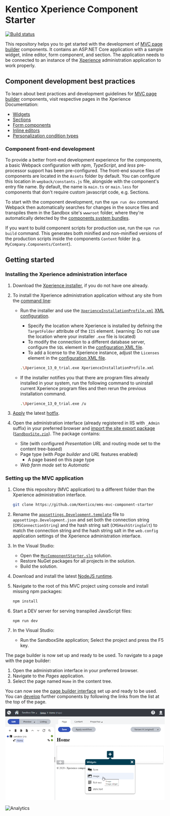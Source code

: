# Kentico Xperience Component Starter

[![Build status](https://ci.appveyor.com/api/projects/status/st73cvjh2vr7r0ck?svg=true)](https://ci.appveyor.com/project/kentico/ems-mvc-component-starter/branch/master)

This repository helps you to get started with the development of [MVC page builder](https://kentico.com/CMSPages/DocLinkMapper.ashx?version=latest&link=core_pagebuilder_root) components. It contains an ASP.NET Core application with a sample widget, inline editor, form component, and section. The application needs to be connected to an instance of the [Xperience](https://xperience.io/product) administration application to work properly.

## Component development best practices

To learn about best practices and development guidelines for [MVC page builder](https://kentico.com/CMSPages/DocLinkMapper.ashx?version=latest&link=core_pagebuilder_root) components, visit respective pages in the Xperience Documentation:
* [Widgets](https://kentico.com/CMSPages/DocLinkMapper.ashx?version=latest&link=core_pagebuilder_widgets)
* [Sections](https://kentico.com/CMSPages/DocLinkMapper.ashx?version=latest&link=core_pagebuilder_sections)
* [Form components](https://kentico.com/CMSPages/DocLinkMapper.ashx?version=latest&link=formbuilder_components_mvc)
* [Inline editors](https://kentico.com/CMSPages/DocLinkMapper.ashx?version=latest&link=core_pagebuilder_inlineeditors)
* [Personalization condition types](https://kentico.com/CMSPages/DocLinkMapper.ashx?version=latest&link=dev_personalization_conditiontype_mvc)


### Component front-end development

To provide a better front-end development experience for the components, a basic Webpack configuration with *npm*, *TypeScript*, and *less* pre-processor support has been pre-configured. The front-end source files of components are located in the `Assets` folder by default. You can configure this location in `wepback/constants.js` file, alongside with the component's entry file name.  By default, the name is `main.ts` or `main.less` for components that don't require custom javascript code, e.g. Sections.

To start with the component development, run the `npm run dev` command. Webpack then automatically searches for changes in the source files and transpiles them in the Sandbox site's `wwwroot` folder, where they're automatically detected by the [components system bundles](https://kentico.com/CMSPages/DocLinkMapper.ashx?version=latest&link=core_pagebuilder_widgets#DevelopingpagebuilderwidgetsinASP.NETCore-Addingscriptsandstylesforwidgets).

If you want to build component scripts for production use, run the `npm run build` command. This generates both minified and non-minified versions of the production scripts inside the components `Content` folder (e.g. `MyCompany.Components/Content`).

## Getting started

### Installing the Xperience administration interface

1. Download the [Xperience installer](https://xperience.io/get-started/trial), if you do not have one already.
1. To install the Xperience administration application without any site from the [command line](https://kentico.com/CMSPages/DocLinkMapper.ashx?version=latest&link=installation_cmd):
    * Run the installer and use the [`XperienceInstallationProfile.xml`](/XperienceInstallationProfile.xml) [XML configuration](https://kentico.com/CMSPages/DocLinkMapper.ashx?version=latest&link=cmd_install_xml).
        * Specify the location where Xperience is installed by defining the `TargetFolder` attribute of the `IIS` element. (warning: Do not use the location where your installer `.exe` file is located)
        * To modify the connection to a different database server, configure the `SQL` element in the [configuration XML file](https://kentico.com/CMSPages/DocLinkMapper.ashx?version=latest&link=cmd_install_xml).
        * To add a license to the Xperience instance, adjust the `Licenses` element in the [configuration XML file](https://kentico.com/CMSPages/DocLinkMapper.ashx?version=latest&link=cmd_install_xml).
         ```sh
         .\Xperience_13_0_trial.exe XperienceInstallationProfile.xml
         ```

    * If the installer notifies you that there are program files already installed in your system, run the following command to uninstall current Xperience program files and then rerun the previous installation command.

      ```sh
      .\Xperience_13_0_trial.exe /u
      ```

1. [Apply](https://kentico.com/CMSPages/DocLinkMapper.ashx?version=latest&link=upg_hotfix) the latest [hotfix](https://devnet.kentico.com/download/hotfixes).

1. Open the administration interface (already registered in IIS with `_Admin` suffix) in your preferred browser and [import the site export package](https://kentico.com/CMSPages/DocLinkMapper.ashx?version=latest&link=site_objects_importing) ([`SandboxSite.zip`](/SandboxSite.zip)). The package contains:
     * Site (with configured *Presentation URL* and routing mode set to the content tree-based)
     * Page type (with *Page builder* and *URL* features enabled)
         * A page based on this page type
     * *Web farm mode* set to *Automatic*


### Setting up the MVC application
1. Clone this repository (MVC application) to a different folder than the Xperience administration interface.

    ```sh
    git clone https://github.com/Kentico/ems-mvc-component-starter
    ```

1. Rename the [`appsettings.Development.template`](/SandboxSite/appsettings.Development.template) file to `appsettings.Development.json` and set both the connection string (`CMSConnectionString`) and the hash string salt (`CMSHashStringSalt`) to match the connection string and the hash string salt in the `web.config` application settings of the Xperience administration interface.

1. In the Visual Studio:
    * Open the [`MvcComponentStarter.sln`](/MvcComponentStarter.sln) solution.
    * Restore NuGet packages for all projects in the solution.
    * Build the solution.

1. Download and install the latest [NodeJS runtime](https://nodejs.org/en/).

1. Navigate to the root of this MVC project using console and install missing npm packages:
    ```sh
    npm install
    ```
1. Start a DEV server for serving transpiled JavaScript files:
    ```sh
    npm run dev
    ```

1. In the Visual Studio:
    * Run the SandboxSite application; Select the project and press the F5 key.

The page builder is now set up and ready to be used. To navigate to a page with the page builder:
   1. Open the administration interface in your preferred browser.
   1. Navigate to the *Pages* application.
   1. Select the page named `Home` in the content tree.

You can now see the [page builder interface](https://kentico.com/CMSPages/DocLinkMapper.ashx?version=latest&link=widgets_using_mvc) set up and ready to be used. You can [develop](https://kentico.com/CMSPages/DocLinkMapper.ashx?version=latest&link=page_builder_mvc) further components by following the links from the list at the top of the page.

![Starter showcase](/Starter.png)

![Analytics](https://kentico-ga-beacon.azurewebsites.net/api/UA-69014260-4/Kentico/ems-mvc-component-starter?pixel)
